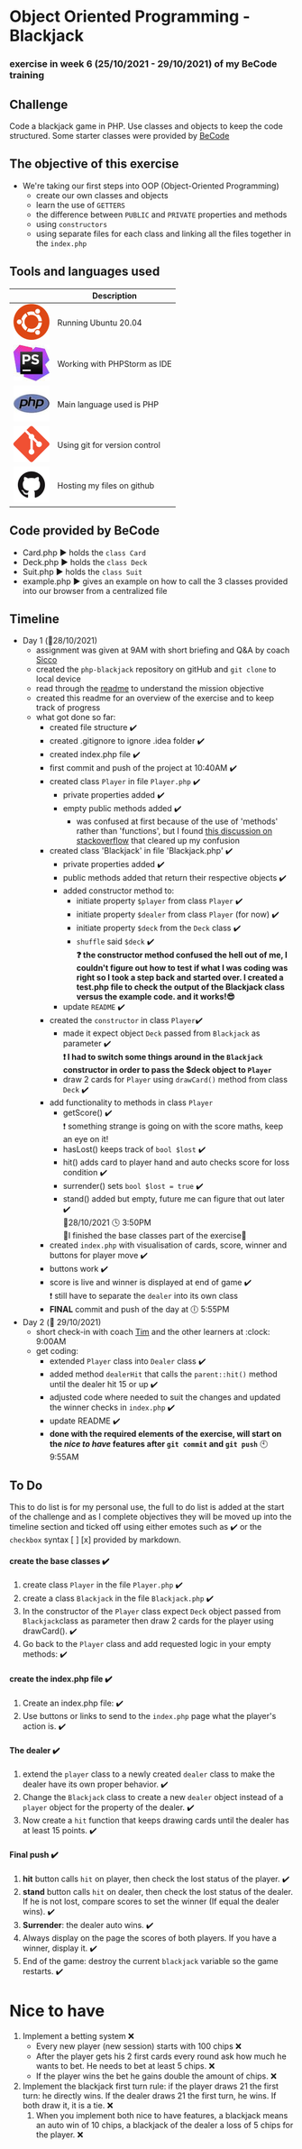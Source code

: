 # Object Oriented Programming - Blackjack
### exercise in week 6 (25/10/2021 - 29/10/2021) of my BeCode training
## Challenge

Code a blackjack game in PHP. Use classes and objects to keep the code structured.
Some starter classes were provided by [BeCode](https://github.com/becodeorg/ANT-Lamarr-5.34/tree/main/2.The-Hill/php/4.oop-blackjackgame/code)

## The objective of this exercise

* We're taking our first steps into OOP (Object-Oriented Programming)
  * create our own classes and objects
  * learn the use of `GETTERS`
  * the difference between `PUBLIC` and `PRIVATE` properties and methods
  * using `constructors`
  * using separate files for each class and linking all the files together in the `index.php`

## Tools and languages used

|  | Description |
| ----------- | ----------- |
| ![ubuntu](IMG/ubuntu-logo.png) | Running Ubuntu 20.04 |
| ![php-storm](IMG/phpstorm-logo.jpeg) | Working with PHPStorm as IDE |
| ![php](IMG/php-logo.jpg) | Main language used is PHP |
| ![git](IMG/git-logo.png) | Using git for version control |
| ![github](IMG/github-logo.png) | Hosting my files on github |

## Code provided by BeCode

* Card.php :arrow_forward: holds the `class Card`
* Deck.php :arrow_forward: holds the `class Deck`
* Suit.php :arrow_forward: holds the `class Suit`
* example.php :arrow_forward: gives an example on how to call the 3 classes provided into our browser from a centralized file

## Timeline

* Day 1 (:date:28/10/2021)
  * assignment was given at 9AM with short briefing and Q&A by coach [Sicco](https://github.com/Sick-0)
  * created the `php-blackjack` repository on gitHub and `git clone` to local device
  * read through the [readme](https://github.com/becodeorg/ANT-Lamarr-5.34/blob/main/2.The-Hill/php/4.oop-blackjackgame/README.md) to understand the mission objective
  * created this readme for an overview of the exercise and to keep track of progress
  * what got done so far:
    * created file structure :heavy_check_mark:
    * created .gitignore to ignore .idea folder :heavy_check_mark:
    * created index.php file :heavy_check_mark:
    * first commit and push of the project at 10:40AM :heavy_check_mark:
    * created class `Player` in file `Player.php` :heavy_check_mark:
      * private properties added :heavy_check_mark:
      * empty public methods added :heavy_check_mark:
        * was confused at first because of the use of 'methods' rather than 'functions', but I found [this discussion on stackoverflow](https://stackoverflow.com/questions/22913321/why-functions-are-called-methods-in-java) that cleared up my confusion
    * created class 'Blackjack' in file 'Blackjack.php' :heavy_check_mark:
      * private properties added :heavy_check_mark:
      * public methods added that return their respective objects :heavy_check_mark:
      * added constructor method to:
        * initiate property `$player` from class `Player` :heavy_check_mark:
        * initiate property `$dealer` from class `Player` (for now) :heavy_check_mark:
        * initiate property `$deck` from the `Deck` class :heavy_check_mark:
        * `shuffle` said `$deck` :heavy_check_mark:  
**:question: the constructor method confused the hell out of me, I couldn't figure out how to test if what I was coding was right so I took a step back and started over. I created a test.php file to check the output of the Blackjack class versus the example code. and it works!:sunglasses:**
      * update `README`  :heavy_check_mark:
    * created the `constructor` in class `Player`:heavy_check_mark:
      * made it expect object `Deck` passed from `Blackjack` as parameter :heavy_check_mark:  
      **:exclamation: I had to switch some things around in the `Blackjack` constructor in order to pass the $deck object to `Player`**
      * draw 2 cards for `Player` using `drawCard()` method from class `Deck` :heavy_check_mark:
    * add functionality to methods in class `Player`
      * getScore() :heavy_check_mark:  
      :exclamation: something strange is going on with the score maths, keep an eye on it!
      * hasLost() keeps track of `bool $lost` :heavy_check_mark:
      * hit() adds card to player hand and auto checks score for loss condition :heavy_check_mark:
      * surrender() sets `bool $lost = true` :heavy_check_mark:
      * stand() added but empty, future me can figure that out later :heavy_check_mark:  
:date:28/10/2021 :clock4: 3:50PM  
:tada:I finished the base classes part of the exercise:tada:
    * created `index.php` with visualisation of cards, score, winner and buttons for player move :heavy_check_mark:
    * buttons work :heavy_check_mark:
    * score is live and winner is displayed at end of game :heavy_check_mark:  
    :exclamation: still have to separate the `dealer` into its own class
    * **FINAL** commit and push of the day at :clock6: 5:55PM
* Day 2 (:date: 29/10/2021)
  * short check-in with coach [Tim](https://github.com/Timmeahj) and the other learners at :clock: 9:00AM
  * get coding:
    * extended `Player` class into `Dealer` class :heavy_check_mark:
    * added method `dealerHit` that calls the `parent::hit()` method until the dealer hit 15 or up :heavy_check_mark:
    * adjusted code where needed to suit the changes and updated the winner checks in `index.php` :heavy_check_mark:
    * update README :heavy_check_mark:
    * **done with the required elements of the exercise, will start on the *nice to have* features after `git commit` and `git push`** :clock10: 9:55AM

## To Do

This to do list is for my personal use, the full to do list is added at the start of the challenge and as I complete
objectives they will be moved up into the timeline section and ticked off using either emotes such as :heavy_check_mark: 
or the `checkbox` syntax [ ] [x] provided by markdown.

#### create the base classes :heavy_check_mark:
1. create class `Player` in the file `Player.php` :heavy_check_mark:
2. create a class `Blackjack` in the file `Blackjack.php` :heavy_check_mark:
3. In the constructor of the `Player` class expect `Deck` object passed from `Blackjack`class as parameter then draw 2 cards for the player using drawCard(). :heavy_check_mark:
4. Go back to the `Player` class and add requested logic in your empty methods: :heavy_check_mark:

#### create the index.php file :heavy_check_mark:
1. Create an index.php file: :heavy_check_mark:
2. Use buttons or links to send to the `index.php` page what the player's action is. :heavy_check_mark:

#### The dealer :heavy_check_mark:

1. extend the `player` class to a newly created `dealer` class to make the dealer have its own proper behavior.  :heavy_check_mark:
2. Change the `Blackjack` class to create a new `dealer` object instead of a `player` object for the property of the dealer. :heavy_check_mark:
3. Now create a `hit` function that keeps drawing cards until the dealer has at least 15 points. :heavy_check_mark:

#### Final push :heavy_check_mark:

1. **hit** button calls `hit` on player, then check the lost status of the player. :heavy_check_mark:
2. **stand** button calls `hit` on dealer, then check the lost status of the dealer. If he is not lost, compare scores to set the winner (If equal the dealer wins). :heavy_check_mark:
3. **Surrender**: the dealer auto wins. :heavy_check_mark:
4. Always display on the page the scores of both players. If you have a winner, display it. :heavy_check_mark:
5. End of the game: destroy the current `blackjack` variable so the game restarts. :heavy_check_mark:

# Nice to have
1. Implement a betting system :x:
   * Every new player (new session) starts with 100 chips :x:
   * After the player gets his 2 first cards every round ask how much he wants to bet. He needs to bet at least 5 chips. :x:
   * If the player wins the bet he gains double the amount of chips. :x:
2. Implement the blackjack first turn rule: if the player draws 21 the first turn: he directly wins. If the dealer draws 21 the first turn, he wins. If both draw it, it is a tie.  :x:
   1. When you implement both nice to have features, a blackjack means an auto win of 10 chips, a blackjack of the dealer a loss of 5 chips for the player. :x: